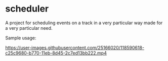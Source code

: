 # scheduler

A project for scheduling events on a track in a very particular way made for a very particular need.

Sample usage:

https://user-images.githubusercontent.com/25166020/118590618-c25c9680-b770-11eb-8d45-2c7ed13bb222.mp4

